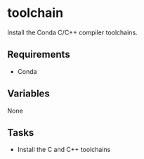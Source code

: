 # toolchain

Install the Conda C/C++ compiler toolchains.

## Requirements

* Conda

## Variables

None

## Tasks

* Install the C and C++ toolchains
